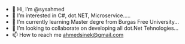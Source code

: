 - 👋 Hi, I’m @sysahmed 
- 👀 I’m interested in C#, dot.NET, Microservice.....
- 🌱 I’m currently learning Master degre from Burgas Free University...
- 💞️ I’m looking to collaborate on developing all dot.Net Tehnologies...
- 📫 How to reach me ahmedsinek@gmail.com

<!---
sysahmed/sysahmed is a ✨ special ✨ repository because its `README.md` (this file) appears on your GitHub profile.
You can click the Preview link to take a look at your changes.
--->
